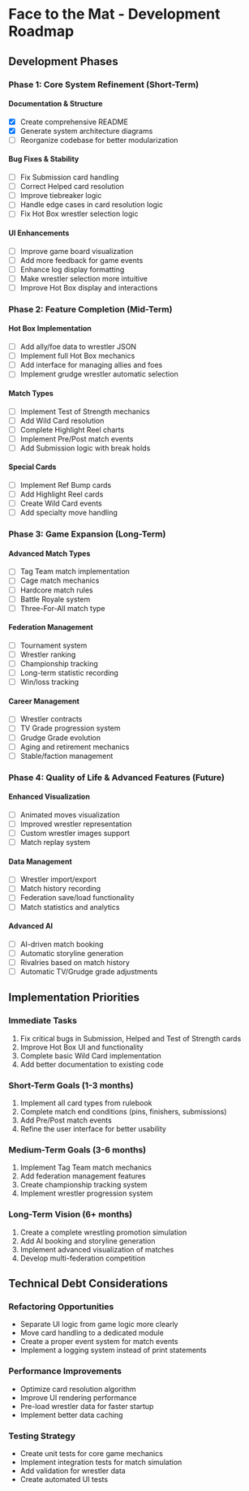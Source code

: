 # Face to the Mat - Development Roadmap
## Development Phases

### Phase 1: Core System Refinement (Short-Term)
#### Documentation & Structure
- [x] Create comprehensive README
- [x] Generate system architecture diagrams
- [ ] Reorganize codebase for better modularization

#### Bug Fixes & Stability
- [ ] Fix Submission card handling
- [ ] Correct Helped card resolution
- [ ] Improve tiebreaker logic
- [ ] Handle edge cases in card resolution logic
- [ ] Fix Hot Box wrestler selection logic

#### UI Enhancements
- [ ] Improve game board visualization
- [ ] Add more feedback for game events
- [ ] Enhance log display formatting
- [ ] Make wrestler selection more intuitive
- [ ] Improve Hot Box display and interactions

### Phase 2: Feature Completion (Mid-Term)
#### Hot Box Implementation
- [ ] Add ally/foe data to wrestler JSON
- [ ] Implement full Hot Box mechanics
- [ ] Add interface for managing allies and foes
- [ ] Implement grudge wrestler automatic selection

#### Match Types
- [ ] Implement Test of Strength mechanics
- [ ] Add Wild Card resolution
- [ ] Complete Highlight Reel charts
- [ ] Implement Pre/Post match events
- [ ] Add Submission logic with break holds

#### Special Cards
- [ ] Implement Ref Bump cards
- [ ] Add Highlight Reel cards
- [ ] Create Wild Card events
- [ ] Add specialty move handling

### Phase 3: Game Expansion (Long-Term)
#### Advanced Match Types
- [ ] Tag Team match implementation
- [ ] Cage match mechanics
- [ ] Hardcore match rules
- [ ] Battle Royale system
- [ ] Three-For-All match type

#### Federation Management
- [ ] Tournament system
- [ ] Wrestler ranking
- [ ] Championship tracking
- [ ] Long-term statistic recording
- [ ] Win/loss tracking

#### Career Management
- [ ] Wrestler contracts
- [ ] TV Grade progression system
- [ ] Grudge Grade evolution
- [ ] Aging and retirement mechanics
- [ ] Stable/faction management

### Phase 4: Quality of Life & Advanced Features (Future)
#### Enhanced Visualization
- [ ] Animated moves visualization
- [ ] Improved wrestler representation
- [ ] Custom wrestler images support
- [ ] Match replay system

#### Data Management
- [ ] Wrestler import/export
- [ ] Match history recording
- [ ] Federation save/load functionality
- [ ] Match statistics and analytics

#### Advanced AI
- [ ] AI-driven match booking
- [ ] Automatic storyline generation
- [ ] Rivalries based on match history
- [ ] Automatic TV/Grudge grade adjustments

## Implementation Priorities
### Immediate Tasks
1. Fix critical bugs in Submission, Helped and Test of Strength cards
2. Improve Hot Box UI and functionality
3. Complete basic Wild Card implementation
4. Add better documentation to existing code

### Short-Term Goals (1-3 months)
1. Implement all card types from rulebook
2. Complete match end conditions (pins, finishers, submissions)
3. Add Pre/Post match events
4. Refine the user interface for better usability

### Medium-Term Goals (3-6 months)
1. Implement Tag Team match mechanics
2. Add federation management features
3. Create championship tracking system
4. Implement wrestler progression system

### Long-Term Vision (6+ months)
1. Create a complete wrestling promotion simulation
2. Add AI booking and storyline generation
3. Implement advanced visualization of matches
4. Develop multi-federation competition

## Technical Debt Considerations
### Refactoring Opportunities
- Separate UI logic from game logic more clearly
- Move card handling to a dedicated module
- Create a proper event system for match events
- Implement a logging system instead of print statements

### Performance Improvements
- Optimize card resolution algorithm
- Improve UI rendering performance
- Pre-load wrestler data for faster startup
- Implement better data caching

### Testing Strategy
- Create unit tests for core game mechanics
- Implement integration tests for match simulation
- Add validation for wrestler data
- Create automated UI tests
